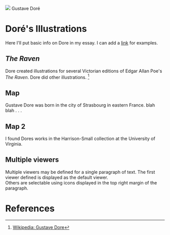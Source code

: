 <a href="https://juncture-digital.org"><img src="https://juncture-digital.org/images/ve-button.png"></a>
Gustave Doré
<param ve-config 
       title="Gustave Doré's Gothic Art"
       author="Sherri"
       banner="https://upload.wikimedia.org/wikipedia/commons/9/98/Gustave_Dor%C3%A9_-_Loch_Lomond.jpg" 
       layout="vertical">

<!-- Entities discussed throughout the essay are typically defined before the essay text and
     are thus available in all text.  Entity identifiers (QIDs) can be found in either
     Wikipedia or Wikidata (https://www.wikidata.org)> -->
<param title="Gustave Doré" eid="Q6682" alias="engraver">
<param title="Strasbourg" eid="Q6602">
<param title="Romanticism" eid="Q37068">


# Doré's Illustrations 

Here I'll put basic info on Dore in my essay. I can add a [link](https://digital.lib.buffalo.edu/collection/LIB-SC001/) for examples. 
<param ve-image 
       label="Gustave Dore"
       description="photograph by Felix Nadar" 
       license="PD"
       url="https://upload.wikimedia.org/wikipedia/commons/2/28/Gustave_Dor%C3%A9_by_Nadar_-_Getty_Museum.jpg">   

## *The Raven*

Dore created illustrations for several Victorian editions of Edgar Allan Poe's *The Raven*. Dore did other illustrations. [^1]
<param ve-image 
       label="Cover of *The Raven*" 
       description="Dore's cover illustration for Edgar Allan Poe's *The Raven*" 
       license="PD" 
       rotate=90
       url="Dore_Raven.jpg">

## Map

Gustave Dore was born in the city of Strasbourg in eastern France. blah blah . . . 
<param ve-map center="Q6602" zoom="11">

## Map 2 
I found Dores works in the Harrison-Small collection at the University of Virginia.
<param ve-map center="38.0360825,-78.5080211" zoom="11">


## Multiple viewers


Multiple viewers may be defined for a single paragraph of text.  The first viewer defined is displayed as the default viewer.  
Others are selectable using icons displayed in the top right margin of the paragraph.
<param ve-image 
       manifest="https://iiif.juncture-digital.org/manifest/6dd738aed85597cac540ad31dd5818e86ef7f2918c7b43a9eb3123d5538e6e4c">
<param ve-map center="Q36600" zoom="11">

# References

[^1]: [Wikipedia: Gustave Dore](https://en.wikipedia.org/wiki/Girl_with_a_Pearl_Earring)
